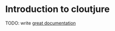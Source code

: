 # Introduction to cloutjure

TODO: write [great documentation](http://jacobian.org/writing/great-documentation/what-to-write/)
